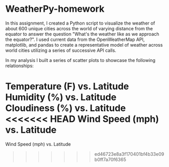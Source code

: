 # WeatherPy-homework

In this assignment, I created a Python script to visualize the weather of about 600 unique cities across the world of varying distance from the equator to answer the question "What's the weather like as we approach the equator?". I used current data from the OpenWeatherMap API, matplotlib, and pandas to create a representative model of weather across world cities utilizing a series of successive API calls.

In my analysis I built a series of scatter plots to showcase the following relationships:

Temperature (F) vs. Latitude
Humidity (%) vs. Latitude
Cloudiness (%) vs. Latitude
<<<<<<< HEAD
Wind Speed (mph) vs. Latitude
=======
Wind Speed (mph) vs. Latitude
>>>>>>> ed46723e8a3f170401bf4b33e09b0ff7a70f6365

